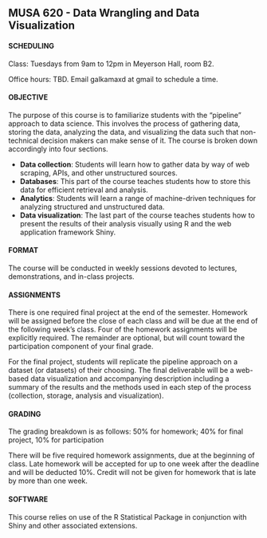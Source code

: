 ## MUSA 620 - Data Wrangling and Data Visualization

#### SCHEDULING

Class: Tuesdays from 9am to 12pm in Meyerson Hall, room B2.

Office hours: TBD. Email galkamaxd at gmail to schedule a time.

#### OBJECTIVE

The purpose of this course is to familiarize students with the “pipeline” approach to data science. This involves the process of gathering data, storing the data, analyzing the data, and visualizing the data such that non-technical decision makers can make sense of it. The course is broken down accordingly into four sections.

- **Data collection**: Students will learn how to gather data by way of web scraping, APIs, and other unstructured sources.
- **Databases**: This part of the course teaches students how to store this data for efficient retrieval and analysis.
- **Analytics**: Students will learn a range of machine-driven techniques for analyzing structured and unstructured data.
- **Data visualization**: The last part of the course teaches students how to present the results of their analysis visually using R and the web application framework Shiny.

#### FORMAT

The course will be conducted in weekly sessions devoted to lectures, demonstrations, and in-class projects.

#### ASSIGNMENTS

There is one required final project at the end of the semester. Homework will be assigned before the close of each class and will be due at the end of the following week’s class. Four of the homework assignments will be explicitly required. The remainder are optional, but will count toward the participation component of your final grade.

For the final project, students will replicate the pipeline approach on a dataset (or datasets) of their choosing. The final deliverable will be a web-based data visualization and accompanying description including a summary of the results and the methods used in each step of the process (collection, storage, analysis and visualization).

#### GRADING

The grading breakdown is as follows: 50% for homework; 40% for final project, 10% for participation

There will be five required homework assignments, due at the beginning of class. Late homework will be accepted for up to one week after the deadline and will be deducted 10%. Credit will not be given for homework that is late by more than one week.

#### SOFTWARE

This course relies on use of the R Statistical Package in conjunction with Shiny and other associated extensions.
